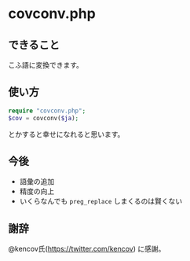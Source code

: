 covconv.php
====

## できること
こふ語に変換できます。

## 使い方

```php
require "covconv.php";
$cov = covconv($ja);
```

とかすると幸せになれると思います。

## 今後

- 語彙の追加
- 精度の向上
- いくらなんでも `preg_replace` しまくるのは賢くない

## 謝辞
@kencov氏(https://twitter.com/kencov) に感謝。
